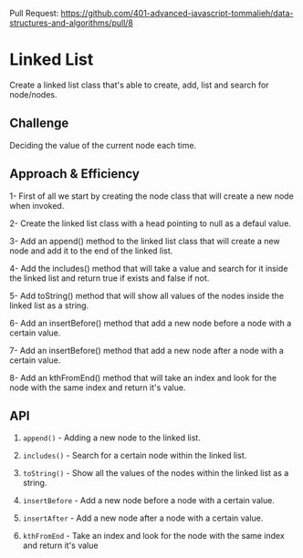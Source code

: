Pull Request: https://github.com/401-advanced-javascript-tommalieh/data-structures-and-algorithms/pull/8

# Linked List
Create a linked list class that's able to create, add, list and search for node/nodes.

## Challenge
Deciding the value of the current node each time.

## Approach & Efficiency

1- First of all we start by creating the node class that will create a new node when invoked.

2- Create the linked list class with a head pointing to null as a defaul value.

3- Add an append() method to the linked list class that will create a new node and add it to the end of the linked list.

4- Add the includes() method that will take a value and search for it inside the linked list and return true if exists and false if not.

5- Add toString() method that will show all values of the nodes inside the linked list as a string.

6- Add an insertBefore() method that add a new node before a node with a certain value.

7- Add an insertBefore() method that add a new node after a node with a certain value.

8- Add an kthFromEnd() method that will take an index and look for the node with the same index and return it's value.

## API

1. `append()` - Adding a new node to the linked list.

2. `includes()` - Search for a certain node within the linked list.

3. `toString()` - Show all the values of the nodes within the linked list as a string.

4. `insertBefore` - Add a new node before a node with a certain value.

5. `insertAfter` - Add a new node after a node with a certain value.

6. `kthFromEnd` - Take an index and look for the node with the same index and return it's value